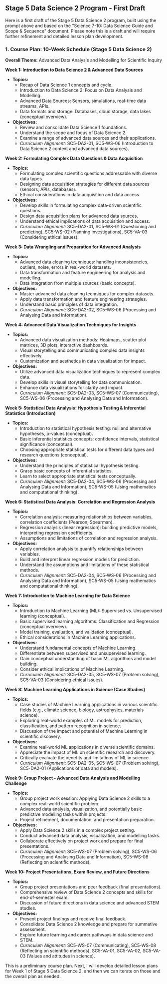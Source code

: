 
## Stage 5 Data Science 2 Program - First Draft

Here is a first draft of the Stage 5 Data Science 2 program, built using the prompt above and based on the "Science 7-10: Data Science Guide and Scope & Sequence" document. Please note this is a draft and will require further refinement and detailed lesson plan development.

### 1. Course Plan: 10-Week Schedule (Stage 5 Data Science 2)

**Overall Theme:** Advanced Data Analysis and Modelling for Scientific Inquiry

**Week 1: Introduction to Data Science 2 & Advanced Data Sources**

*   **Topics:**
    *   Recap of Data Science 1 concepts and cycle.
    *   Introduction to Data Science 2: Focus on Data Analysis and Modelling.
    *   Advanced Data Sources:  Sensors, simulations, real-time data streams, APIs.
    *   Data formats and storage: Databases, cloud storage, data lakes (conceptual overview).
*   **Objectives:**
    *   Review and consolidate Data Science 1 foundations.
    *   Understand the scope and focus of Data Science 2.
    *   Examine a range of advanced data sources and their applications.
    *   *Curriculum Alignment:* SC5-DA2-01, SC5-WS-06 (Introduction to Data Science 2 context and advanced data sources).

**Week 2: Formulating Complex Data Questions & Data Acquisition**

*   **Topics:**
    *   Formulating complex scientific questions addressable with diverse data types.
    *   Designing data acquisition strategies for different data sources (sensors, APIs, databases).
    *   Ethical considerations in data acquisition and data access.
*   **Objectives:**
    *   Develop skills in formulating complex data-driven scientific questions.
    *   Design data acquisition plans for advanced data sources.
    *   Understand ethical implications of data acquisition and access.
    *   *Curriculum Alignment:* SC5-DA2-01, SC5-WS-01 (Questioning and predicting), SC5-WS-02 (Planning investigations), SC5-VA-03 (Considering ethical issues).

**Week 3: Data Wrangling and Preparation for Advanced Analysis**

*   **Topics:**
    *   Advanced data cleaning techniques: handling inconsistencies, outliers, noise, errors in real-world datasets.
    *   Data transformation and feature engineering for analysis and modelling.
    *   Data integration from multiple sources (basic concepts).
*   **Objectives:**
    *   Master advanced data cleaning techniques for complex datasets.
    *   Apply data transformation and feature engineering strategies.
    *   Understand basic principles of data integration.
    *   *Curriculum Alignment:* SC5-DA2-02, SC5-WS-06 (Processing and Analysing Data and Information).

**Week 4: Advanced Data Visualization Techniques for Insights**

*   **Topics:**
    *   Advanced data visualization methods: Heatmaps, scatter plot matrices, 3D plots, interactive dashboards.
    *   Visual storytelling and communicating complex data insights effectively.
    *   Customization and aesthetics in data visualization for impact.
*   **Objectives:**
    *   Utilize advanced data visualization techniques to represent complex data.
    *   Develop skills in visual storytelling for data communication.
    *   Enhance data visualizations for clarity and impact.
    *   *Curriculum Alignment:* SC5-DA2-03, SC5-WS-07 (Communicating), SC5-WS-06 (Processing and Analysing Data and Information).

**Week 5: Statistical Data Analysis: Hypothesis Testing & Inferential Statistics (Introduction)**

*   **Topics:**
    *   Introduction to statistical hypothesis testing: null and alternative hypotheses, p-values (conceptual).
    *   Basic inferential statistics concepts: confidence intervals, statistical significance (conceptual).
    *   Choosing appropriate statistical tests for different data types and research questions (conceptual).
*   **Objectives:**
    *   Understand the principles of statistical hypothesis testing.
    *   Grasp basic concepts of inferential statistics.
    *   Learn to select appropriate statistical tests conceptually.
    *   *Curriculum Alignment:* SC5-DA2-04, SC5-WS-06 (Processing and Analysing Data and Information), SC5-WS-05 (Using mathematics and computational thinking).

**Week 6: Statistical Data Analysis: Correlation and Regression Analysis**

*   **Topics:**
    *   Correlation analysis: measuring relationships between variables, correlation coefficients (Pearson, Spearman).
    *   Regression analysis (linear regression): building predictive models, interpreting regression coefficients.
    *   Assumptions and limitations of correlation and regression analysis.
*   **Objectives:**
    *   Apply correlation analysis to quantify relationships between variables.
    *   Build and interpret linear regression models for prediction.
    *   Understand the assumptions and limitations of these statistical methods.
    *   *Curriculum Alignment:* SC5-DA2-04, SC5-WS-06 (Processing and Analysing Data and Information), SC5-WS-05 (Using mathematics and computational thinking).

**Week 7: Introduction to Machine Learning for Data Science**

*   **Topics:**
    *   Introduction to Machine Learning (ML): Supervised vs. Unsupervised learning (conceptual).
    *   Basic supervised learning algorithms: Classification and Regression (conceptual overview).
    *   Model training, evaluation, and validation (conceptual).
    *   Ethical considerations in Machine Learning applications.
*   **Objectives:**
    *   Understand fundamental concepts of Machine Learning.
    *   Differentiate between supervised and unsupervised learning.
    *   Gain conceptual understanding of basic ML algorithms and model building.
    *   Consider ethical implications of Machine Learning.
    *   *Curriculum Alignment:* SC5-DA2-05, SC5-WS-07 (Problem solving), SC5-VA-03 (Considering ethical issues).

**Week 8: Machine Learning Applications in Science (Case Studies)**

*   **Topics:**
    *   Case studies of Machine Learning applications in various scientific fields (e.g., climate science, biology, astrophysics, materials science).
    *   Exploring real-world examples of ML models for prediction, classification, and pattern recognition in science.
    *   Discussion of the impact and potential of Machine Learning in scientific discovery.
*   **Objectives:**
    *   Examine real-world ML applications in diverse scientific domains.
    *   Appreciate the impact of ML on scientific research and discovery.
    *   Critically evaluate the benefits and limitations of ML in science.
    *   *Curriculum Alignment:* SC5-DA2-05, SC5-WS-07 (Problem solving), SC5-DA2-01 (Applications of data and models).

**Week 9: Group Project - Advanced Data Analysis and Modelling Challenge**

*   **Topics:**
    *   Group project work session: Applying Data Science 2 skills to a complex real-world scientific problem.
    *   Advanced data analysis, visualization, and potentially basic predictive modelling tasks within projects.
    *   Project refinement, documentation, and presentation preparation.
*   **Objectives:**
    *   Apply Data Science 2 skills in a complex project setting.
    *   Conduct advanced data analysis, visualization, and modelling tasks.
    *   Collaborate effectively on project work and prepare for final presentations.
    *   *Curriculum Alignment:* SC5-WS-07 (Problem solving), SC5-WS-06 (Processing and Analysing Data and Information), SC5-WS-08 (Reflecting on scientific methods).

**Week 10: Project Presentations, Exam Review, and Future Directions**

*   **Topics:**
    *   Group project presentations and peer feedback (final presentations).
    *   Comprehensive review of Data Science 2 concepts and skills for end-of-semester exam.
    *   Discussion of future directions in data science and advanced STEM studies.
*   **Objectives:**
    *   Present project findings and receive final feedback.
    *   Consolidate Data Science 2 knowledge and prepare for summative assessment.
    *   Explore future learning and career pathways in data science and STEM.
    *   *Curriculum Alignment:* SC5-WS-07 (Communicating), SC5-WS-08 (Reflecting on scientific methods), SC5-VA-01, SC5-VA-02, SC5-VA-03 (Values and attitudes in science).

This is a preliminary course plan.  Next, I will develop detailed lesson plans for Week 1 of Stage 5 Data Science 2, and then we can iterate on those and the overall plan as needed.
